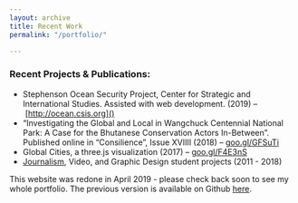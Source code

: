 ```yaml
---
layout: archive
title: Recent Work
permalink: "/portfolio/"

---
```

<h3 class="post-link">Recent Projects & Publications:</h3>

*  Stephenson Ocean Security Project, Center for Strategic and International Studies. Assisted with web development. (2019) – [http://ocean.csis.org]()
* “Investigating the Global and Local in Wangchuck Centennial National Park: A Case for the Bhutanese Conservation Actors In-Between”. Published online in “Consilience”, Issue XVIIII (2018) – [goo.gl/GFSuTi](https://www.goo.gl/GFSuTi)
* Global Cities, a three.js visualization (2017) – [goo.gl/F4E3nS](https://www.goo.gl/F4E3nS)
* [Journalism](https://www.columbiaspectator.com/contributors/Anne-Steele/), Video, and Graphic Design student projects (2011 - 2018)

This website was redone in April 2019 - please check back soon to see my whole portfolio. The previous version is available on Github [here](https://github.com/aleesteele/my-website-v1).